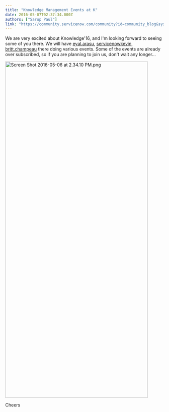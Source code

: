 ```yaml
---
title: "Knowledge Management Events at K"
date: 2016-05-07T02:37:34.000Z
authors: ["Sarup Paul"]
link: "https://community.servicenow.com/community?id=community_blog&sys_id=256eeeaddbd0dbc01dcaf3231f961911"
---
```

<p>We are very excited about Knowledge'16, and I'm looking forward to seeing some of you there. We will have <a title="eyal.arasu" __default_attr="27815" __jive_macro_name="user" class="jive-link-profile-small jive_macro jive_macro_user" data-id="27815" data-objecttype="3" data-orig-content="eyal.arasu" data-renderedposition="10_686.515625_84_16" data-type="person" href="/community?id=community_user_profile&user=1ac25221db1c1fc09c9ffb651f961949">eyal.arasu</a>, <a title="servicenowkevin" __default_attr="19635" __jive_macro_name="user" class="jive-link-profile-small jive_macro jive_macro_user" data-id="19635" data-objecttype="3" data-orig-content="servicenowkevin" data-renderedposition="10_776.8125_124_16" data-type="person" href="/community?id=community_user_profile&user=48e0de21db981fc09c9ffb651f96196f">servicenowkevin</a>, <a title="britt.champeau" __default_attr="23178" __jive_macro_name="user" class="jive-link-profile-small jive_macro jive_macro_user" data-id="23178" data-objecttype="3" data-orig-content="britt.champeau" data-renderedposition="10_907.015625_114_16" data-type="person" href="/community?id=community_user_profile&user=c060d269db581fc09c9ffb651f961941">britt.champeau</a> there doing various events. Some of the events are already over subscribed, so if you are planning to join us, don't wait any longer...</p><p><img  alt="Screen Shot 2016-05-06 at 2.34.10 PM.png" class="image-1 jive-image" height="1066" src="cfb0a379db9c9fc0b322f4621f96194e.iix" style="height: 1066px; width: 452.968px;" width="453"/></p><p></p><p>Cheers</p>